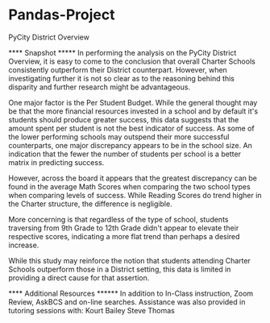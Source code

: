 # Pandas-Project
PyCity District Overview

**** Snapshot *****
In performing the analysis on the PyCity District Overview, it is easy to come to the conclusion that overall Charter Schools consistently outperform their District counterpart. However, when investigating further it is not so clear as to the reasoning behind this disparity and further research might be advantageous.

One major factor is the Per Student Budget. While the general thought may be that the more financial resources invested in a school and by default it's students should produce greater success, this data suggests that the amount spent per student is not the best indicator of success. As some of the lower performing schools may outspend their more successful counterparts, one major discrepancy appears to be in the school size. An indication that the fewer the number of students per school is a better matrix in predicting success.

However, across the board it appears that the greatest discrepancy can be found in the average Math Scores when comparing the two school types when comparing levels of success. While Reading Scores do trend higher in the Charter structure, the difference is negligible.

More concerning is that regardless of the type of school, students traversing from 9th Grade to 12th Grade didn't appear to elevate their respective scores, indicating a more flat trend than perhaps a desired increase.

While this study may reinforce the notion that students attending Charter Schools outperform those in a District setting, this data is limited in providing a direct cause for that assertion.






**** Additional Resources ******
In addition to In-Class instruction, Zoom Review, AskBCS and on-line searches.
Assistance was also provided in tutoring sessions with:
Kourt Bailey
Steve Thomas

